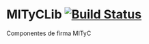 # MITyCLib [![Build Status](https://travis-ci.org/gdiazs/MITyCLib.svg?branch=master)](https://travis-ci.org/gdiazs/MITyCLib)
Componentes de firma MITyC
